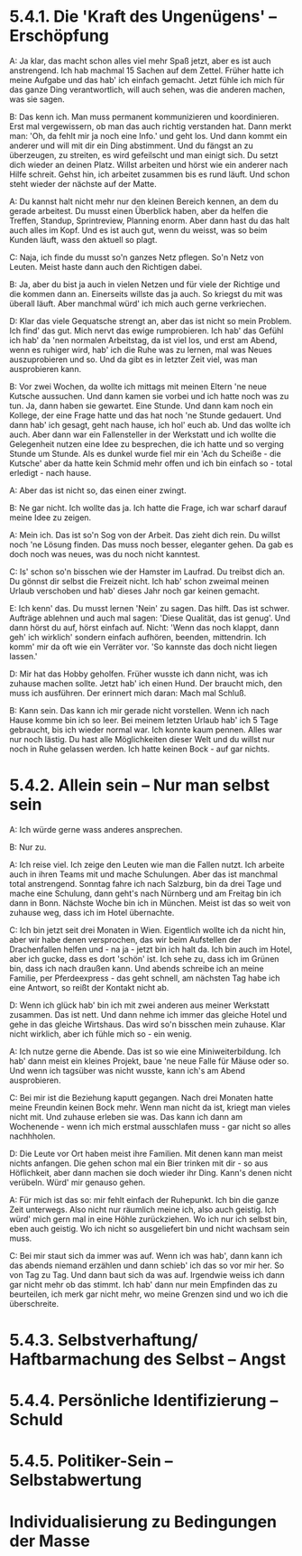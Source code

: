 # 5.4.1. Die 'Kraft des Ungenügens' – Erschöpfung

A: Ja klar, das macht schon alles viel mehr Spaß jetzt, aber es ist auch anstrengend. Ich hab machmal 15 Sachen auf dem Zettel. Früher hatte ich meine Aufgabe und das hab' ich einfach gemacht. Jetzt fühle ich mich für das ganze Ding verantwortlich, will auch sehen, was die anderen machen, was sie sagen.

B: Das kenn ich. Man muss permanent kommunizieren und koordinieren. Erst mal vergewissern, ob man das auch richtig verstanden hat. Dann merkt man: 'Oh, da fehlt mir ja noch eine Info.' und geht los. Und dann kommt ein anderer und will mit dir ein Ding abstimment. Und du fängst an zu überzeugen, zu streiten, es wird gefeilscht und man einigt sich. Du setzt dich wieder an deinen Platz. Willst arbeiten und hörst wie ein anderer nach Hilfe schreit. Gehst hin, ich arbeitet zusammen bis es rund läuft. Und schon steht wieder der nächste auf der Matte.

A: Du kannst halt nicht mehr nur den kleinen Bereich kennen, an dem du gerade arbeitest. Du musst einen Überblick haben, aber da helfen die Treffen, Standup, Sprintreview, Planning enorm. Aber dann hast du das halt auch alles im Kopf. Und es ist auch gut, wenn du weisst, was so beim Kunden läuft, wass den aktuell so plagt.

C: Naja, ich finde du musst so'n ganzes Netz pflegen. So'n Netz von Leuten. Meist haste dann auch den Richtigen dabei.

B: Ja, aber du bist ja auch in vielen Netzen und für viele der Richtige und die kommen dann an. Einerseits willste das ja auch. So kriegst du mit was überall läuft. Aber manchmal würd' ich mich auch gerne verkriechen.

D: Klar das viele Gequatsche strengt an, aber das ist nicht so mein Problem. Ich find' das gut. Mich nervt das ewige rumprobieren. Ich hab' das Gefühl ich hab' da 'nen normalen Arbeitstag, da ist viel los, und erst am Abend, wenn es ruhiger wird, hab' ich die Ruhe was zu lernen, mal was Neues auszuprobieren und so. Und da gibt es in letzter Zeit viel, was man ausprobieren kann.

B: Vor zwei Wochen, da wollte ich mittags mit meinen Eltern 'ne neue Kutsche aussuchen. Und dann kamen sie vorbei und ich hatte noch was zu tun. Ja, dann haben sie gewartet. Eine Stunde. Und dann kam noch ein Kollege, der eine Frage hatte und das hat noch 'ne Stunde gedauert. Und dann hab' ich gesagt, geht nach hause, ich hol' euch ab. Und das wollte ich auch. Aber dann war ein Fallensteller in der Werkstatt und ich wollte die Gelegenheit nutzen eine Idee zu besprechen, die ich hatte und so verging Stunde um Stunde. Als es dunkel wurde fiel mir ein 'Ach du Scheiße - die Kutsche' aber da hatte kein Schmid mehr offen und ich bin einfach so - total erledigt - nach hause.

A: Aber das ist nicht so, das einen einer zwingt.

B: Ne gar nicht. Ich wollte das ja. Ich hatte die Frage, ich war scharf darauf meine Idee zu zeigen.

A: Mein ich. Das ist so'n Sog von der Arbeit. Das zieht dich rein. Du willst noch 'ne Lösung finden. Das muss noch besser, eleganter gehen. Da gab es doch noch was neues, was du noch nicht kanntest.

C: Is' schon so'n bisschen wie der Hamster im Laufrad. Du treibst dich an. Du gönnst dir selbst die Freizeit nicht. Ich hab' schon zweimal meinen Urlaub verschoben und hab' dieses Jahr noch gar keinen gemacht.

E: Ich kenn' das. Du musst lernen 'Nein' zu sagen. Das hilft. Das ist schwer. Aufträge ablehnen und auch mal sagen: 'Diese Qualität, das ist genug'. Und dann hörst du auf, hörst einfach auf. Nicht: 'Wenn das noch klappt, dann geh' ich wirklich' sondern einfach aufhören, beenden, mittendrin. Ich komm' mir da oft wie ein Verräter vor. 'So kannste das doch nicht liegen lassen.' 

D: Mir hat das Hobby geholfen. Früher wusste ich dann nicht, was ich zuhause machen sollte. Jetzt hab' ich einen Hund. Der braucht mich, den muss ich ausführen. Der erinnert mich daran: Mach mal Schluß.

B: Kann sein. Das kann ich mir gerade nicht vorstellen. Wenn ich nach Hause komme bin ich so leer. Bei meinem letzten Urlaub hab' ich 5 Tage gebraucht, bis ich wieder normal war. Ich konnte kaum pennen. Alles war nur noch lästig. Du hast alle Möglichkeiten dieser Welt und du willst nur noch in Ruhe gelassen werden. Ich hatte keinen Bock - auf gar nichts.


# 5.4.2. Allein sein – Nur man selbst sein

A: Ich würde gerne wass anderes ansprechen. 

B: Nur zu.

A: Ich reise viel. Ich zeige den Leuten wie man die Fallen nutzt. Ich arbeite auch in ihren Teams mit und mache Schulungen. Aber das ist manchmal total anstrengend. Sonntag fahre ich nach Salzburg, bin da drei Tage und mache eine Schulung, dann geht's nach Nürnberg und am Freitag bin ich dann in Bonn. Nächste Woche bin ich in München. Meist ist das so weit von zuhause weg, dass ich im Hotel übernachte. 

C: Ich bin jetzt seit drei Monaten in Wien. Eigentlich wollte ich da nicht hin, aber wir habe denen versprochen, das wir beim Aufstellen der Drachenfallen helfen und - na ja - jetzt bin ich halt da. Ich bin auch im Hotel, aber ich gucke, dass es dort 'schön' ist. Ich sehe zu, dass ich im Grünen bin, dass ich nach draußen kann. Und abends schreibe ich an meine Familie, per Pferdeexpress - das geht schnell, am nächsten Tag habe ich eine Antwort, so reißt der Kontakt nicht ab.

D: Wenn ich glück hab' bin ich mit zwei anderen aus meiner Werkstatt zusammen. Das ist nett. Und dann nehme ich immer das gleiche Hotel und gehe in das gleiche Wirtshaus. Das wird so'n bisschen mein zuhause. Klar nicht wirklich, aber ich fühle mich so - ein wenig. 

A: Ich nutze gerne die Abende. Das ist so wie eine Miniweiterbildung. Ich hab' dann meist ein kleines Projekt, baue 'ne neue Falle für Mäuse oder so. Und wenn ich tagsüber was nicht wusste, kann ich's am Abend ausprobieren.

C: Bei mir ist die Beziehung kaputt gegangen. Nach drei Monaten hatte meine Freundin keinen Bock mehr. Wenn man nicht da ist, kriegt man vieles nicht mit. Und zuhause erleben sie was. Das kann ich dann am Wochenende - wenn ich mich erstmal ausschlafen muss - gar nicht so alles nachhholen.

D: Die Leute vor Ort haben meist ihre Familien. Mit denen kann man meist nichts anfangen. Die gehen schon mal ein Bier trinken mit dir - so aus Höflichkeit, aber dann machen sie doch wieder ihr Ding. Kann's denen nicht verübeln. Würd' mir genauso gehen.

A: Für mich ist das so: mir fehlt einfach der Ruhepunkt. Ich bin die ganze Zeit unterwegs. Also nicht nur räumlich meine ich, also auch geistig. Ich würd' mich gern mal in eine Höhle zurückziehen. Wo ich nur ich selbst bin, eben auch geistig. Wo ich nicht so ausgeliefert bin und nicht wachsam sein muss.

C: Bei mir staut sich da immer was auf. Wenn ich was hab', dann kann ich das abends niemand erzählen und dann schieb' ich das so vor mir her. So von Tag zu Tag. Und dann baut sich da was auf. Irgendwie weiss ich dann gar nicht mehr ob das stimmt. Ich hab' dann nur mein Empfinden das zu beurteilen, ich merk gar nicht mehr, wo meine Grenzen sind und wo ich die überschreite.


# 5.4.3. Selbstverhaftung/ Haftbarmachung des Selbst – Angst

# 5.4.4. Persönliche Identifizierung – Schuld

# 5.4.5. Politiker-Sein – Selbstabwertung

# Individualisierung zu Bedingungen der Masse
